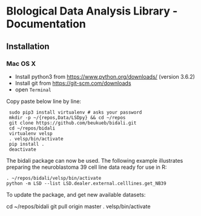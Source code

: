 # BIological Data Analysis Library - Documentation

## Installation

### Mac OS X

- Install python3 from https://www.python.org/downloads/ (version 3.6.2)
- Install git from https://git-scm.com/downloads
- open `Terminal`

Copy paste below line by line:

     sudo pip3 install virtualenv # asks your password
     mkdir -p ~/{repos,Data/LSDpy} && cd ~/repos
     git clone https://github.com/beukueb/bidali.git
     cd ~/repos/bidali
     virtualenv velsp
     . velsp/bin/activate
     pip install .
     deactivate

The bidali package can now be used. The following example illustrates preparing
the neuroblastoma 39 cell line data ready for use in R:

    . ~/repos/bidali/velsp/bin/activate
    python -m LSD --list LSD.dealer.external.celllines.get_NB39

To update the package, and get new available datasets:

   cd ~/repos/bidali
   git pull origin master
   . velsp/bin/activate

